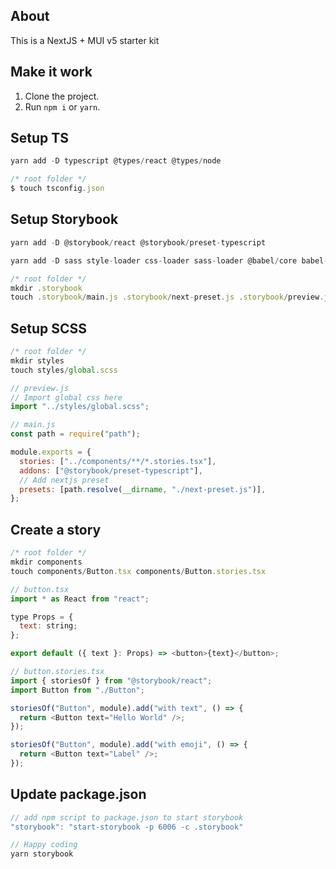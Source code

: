 ## About

This is a NextJS + MUI v5 starter kit

## Make it work

1. Clone the project.
2. Run `npm i` or `yarn`.

## Setup TS
```js
yarn add -D typescript @types/react @types/node
```

```js
/* root folder */
$ touch tsconfig.json
```

## Setup Storybook

```js
yarn add -D @storybook/react @storybook/preset-typescript
```

```js
yarn add -D sass style-loader css-loader sass-loader @babel/core babel-loader babel-preset-react-app
```

```js
/* root folder */
mkdir .storybook
touch .storybook/main.js .storybook/next-preset.js .storybook/preview.js
```

## Setup SCSS

```js
/* root folder */
mkdir styles
touch styles/global.scss
```

```js
// preview.js
// Import global css here
import "../styles/global.scss";
```

```js
// main.js
const path = require("path");

module.exports = {
  stories: ["../components/**/*.stories.tsx"],
  addons: ["@storybook/preset-typescript"],
  // Add nextjs preset
  presets: [path.resolve(__dirname, "./next-preset.js")],
};
```

## Create a story

```js
/* root folder */
mkdir components
touch components/Button.tsx components/Button.stories.tsx
```

```js
// button.tsx
import * as React from "react";

type Props = {
  text: string;
};

export default ({ text }: Props) => <button>{text}</button>;
```

```js
// button.stories.tsx
import { storiesOf } from "@storybook/react";
import Button from "./Button";

storiesOf("Button", module).add("with text", () => {
  return <Button text="Hello World" />;
});

storiesOf("Button", module).add("with emoji", () => {
  return <Button text="Label" />;
});
```

## Update package.json

```js
// add npm script to package.json to start storybook
"storybook": "start-storybook -p 6006 -c .storybook"
```

```js
// Happy coding
yarn storybook
```
